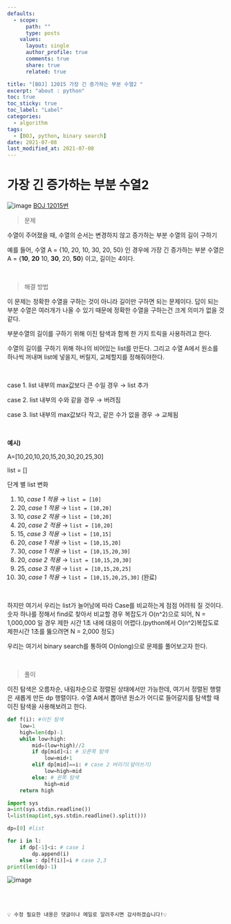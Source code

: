 ```yaml
---
defaults:
  - scope:
      path: ""
      type: posts
    values:
      layout: single
      author_profile: true
      comments: true
      share: true
      related: true

title: "[BOJ] 12015 가장 긴 증가하는 부분 수열2 "
excerpt: "about : python"
toc: true
toc_sticky: true
toc_label: "Label"
categories:
  - algorithm
tags:
  - [BOJ, python, binary search]
date: 2021-07-08
last_modified_at: 2021-07-08
---
```

# 가장 긴 증가하는 부분 수열2



![image](https://user-images.githubusercontent.com/77658029/124406239-b73ee380-dd7b-11eb-847d-fa64e84289f7.png)
[BOJ 12015번](https://www.acmicpc.net/problem/12015)

> 문제

수열이 주어졌을 때, 수열의 순서는 변경하지 않고 증가하는 부분 수열의 길이 구하기

예를 들어, 수열 A = {10, 20, 10, 30, 20, 50} 인 경우에 가장 긴 증가하는 부분 수열은 A = {<b>10</b>, <b>20</b> 10, <b>30</b>, 20, <b>50</b>} 이고, 길이는 4이다.

<br>

> 해결 방법 


이 문제는 정확한 수열을 구하는 것이 아니라 길이만 구하면 되는 문제이다. 답이 되는 부분 수열은 여러개가 나올 수 있기 때문에 정확한 수열을 구하는건 크게 의미가 없을 것 같다.  

부분수열의 길이를 구하기 위해 이진 탐색과 함께 한 가지 트릭을 사용하려고 한다.  

수열의 길이를 구하기 위해 하나의 비어있는 list를 만든다. 그리고 수열 A에서 원소를 하나씩 꺼내며 list에 넣을지, 버릴지, 교체할지를 정해줘야한다. 

<br>

case 1. list 내부의 max값보다 큰 수일 경우 → list 추가

case 2. list 내부의 수와 같을 경우 → 버려짐

case 3. list 내부의 max값보다 작고, 같은 수가 없을 경우 → 교체됨

<br>

**예시)**

A=[10,20,10,20,15,20,30,20,25,30]

list = []

단계 별 list 변화

1. 10, *case 1 적용* → `list = [10]`
2. 20, *case 1 적용* → `list = [10,20]`
3. 10, *case 2 적용* → `list = [10,20]`
4. 20, *case 2 적용* → `list = [10,20]`
5. 15, *case 3 적용* → `list = [10,15]`
6. 20, *case 1 적용* → `list = [10,15,20]`
7. 30, *case 1 적용* → `list = [10,15,20,30]`
8. 20, *case 2 적용* → `list = [10,15,20,30]`
9. 25, *case 3 적용* → `list = [10,15,20,25]`
10. 30, *case 1 적용* → `list = [10,15,20,25,30]` (완료)

<br>

하지만 여기서 우리는 list가 늘어남에 따라 Case를 비교하는게 점점 어려워 질 것이다. 숫자 하나를 정해서 find로 찾아서 비교할 경우 복잡도가 O(n^2)으로 되어, N = 1,000,000 일 경우 제한 시간 1초 내에 대응이 어렵다.(python에서 O(n^2)복잡도로 제한시간 1초를 뚫으려면 N = 2,000 정도)

우리는 여기서 binary search를 통하여 O(nlong)으로 문제를 풀어보고자 한다.

<br>

> 풀이

이진 탐색은 오름차순, 내림차순으로 정렬된 상태에서만 가능한데, 여기서 정렬된 행렬은 새롭게 만든 dp 행렬이다. 수열 A에서 뽑아낸 원소가 어디로 들어갈지를 탐색할 때 이진 탐색을 사용해보려고 한다. 


```python
def f(i): #이진 탐색
    low=1
    high=len(dp)-1
    while low<high: 
        mid=(low+high)//2
        if dp[mid]<i: # 오른쪽 탐색
            low=mid+1
        elif dp[mid]==i: # case 2 버리기(덮어쓰기)
            low=high=mid
        else: # 왼쪽 탐색
            high=mid
    return high

import sys
a=int(sys.stdin.readline())
l=list(map(int,sys.stdin.readline().split()))

dp=[0] #list

for i in l:
    if dp[-1]<i: # case 1
        dp.append(i)
    else : dp[f(i)]=i # case 2,3
print(len(dp)-1)
```

![image](https://user-images.githubusercontent.com/77658029/124801687-137b5080-df92-11eb-9a83-d62950fbd60b.png)

<br><br>

```
💡 수정 필요한 내용은 댓글이나 메일로 알려주시면 감사하겠습니다!💡 
```
